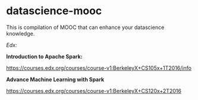 # datascience-mooc
This is compilation of MOOC that can enhance your datascience knowledge.

*Edx:*

**Introduction to Apache Spark:**

https://courses.edx.org/courses/course-v1:BerkeleyX+CS105x+1T2016/info

**Advance Machine Learning with Spark**

https://courses.edx.org/courses/course-v1:BerkeleyX+CS120x+2T2016
